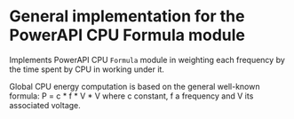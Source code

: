 # General implementation for the PowerAPI CPU Formula module

Implements PowerAPI CPU `Formula` module in weighting each frequency by the time spent by CPU in working under it.

Global CPU energy computation is based on the general well-known formula: P = c * f * V * V where c constant, f a frequency and V its associated voltage.

